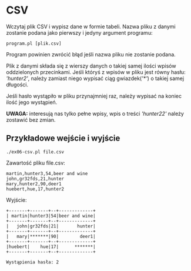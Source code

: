 # CSV
Wczytaj plik CSV i wypisz dane w formie tabeli.
Nazwa pliku z danymi zostanie podana jako pierwszy i jedyny argument programu:
```
program.pl [plik.csv]
```
Program powinien zwrócić błąd jeśli nazwa pliku nie zostanie podana.

Plik z danymi składa się z wierszy danych o takiej samej ilości wpisów
oddzielonych przecinkami.
Jeśli któryś z wpisów w pliku jest równy hasłu: _'hunter2'_, należy zamiast
niego wypisać ciąg gwiazdek(_'*'_) o takiej samej długości.

Jeśli hasło wystąpiło w pliku przynajmniej raz, należy wypisać na koniec
ilość jego wystąpień.

**UWAGA:** interesują nas tylko pełne wpisy, wpis o treści _'hunter22'_ należy
zostawić bez zmian.

## Przykładowe wejście i wyjście
```
./ex06-csv.pl file.csv
```
Zawartość pliku file.csv:
```
martin,hunter3,54,beer and wine
john,gr32fds,21,hunter
mary,hunter2,90,deer1
huebert,hue,17,hunter2
```
Wyjście:
```
+-------+-------+--+-------------+
| martin|hunter3|54|beer and wine|
+-------+-------+--+-------------+
|   john|gr32fds|21|       hunter|
+-------+-------+--+-------------+
|   mary|*******|90|        deer1|
+-------+-------+--+-------------+
|huebert|    hue|17|      *******|
+-------+-------+--+-------------+

Wystąpienia hasła: 2
```
